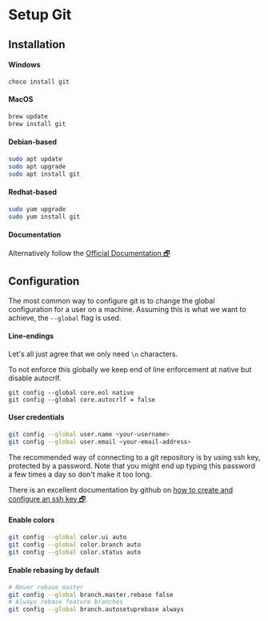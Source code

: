 # Setup Git

## Installation

#### Windows

```PS
choco install git
```

#### MacOS

```bash
brew update
brew install git
```

#### Debian-based

```bash
sudo apt update
sudo apt upgrade
sudo apt install git
```

#### Redhat-based

```bash
sudo yum upgrade
sudo yum install git
```

#### Documentation

Alternatively follow the [Official Documentation 🗗](https://git-scm.com/download/)

## Configuration

The most common way to configure git is to change the global configuration for a user on a machine.
Assuming this is what we want to achieve, the `--global` flag is used.

#### Line-endings
Let's all just agree that we only need `\n` characters. 

To not enforce this globally we keep end of line enforcement at native but disable autocrlf.
```
git config --global core.eol native
git config --global core.autocrlf = false
```

#### User credentials

```bash
git config --global user.name <your-username>
git config --global user.email <your-email-address>
```

The recommended way of connecting to a git repository is by using ssh key, protected by a password.
Note that you might end up typing this password a few times a day so don't make it too long.

There is an excellent documentation by github on
[how to create and configure an ssh key 🗗](https://help.github.com/articles/generating-a-new-ssh-key-and-adding-it-to-the-ssh-agent/).

#### Enable colors

```bash
git config --global color.ui auto
git config --global color.branch auto
git config --global color.status auto
```

#### Enable rebasing by default

```bash
# Never rebase master
git config --global branch.master.rebase false
# Always rebase feature branches
git config --global branch.autosetuprebase always
```
